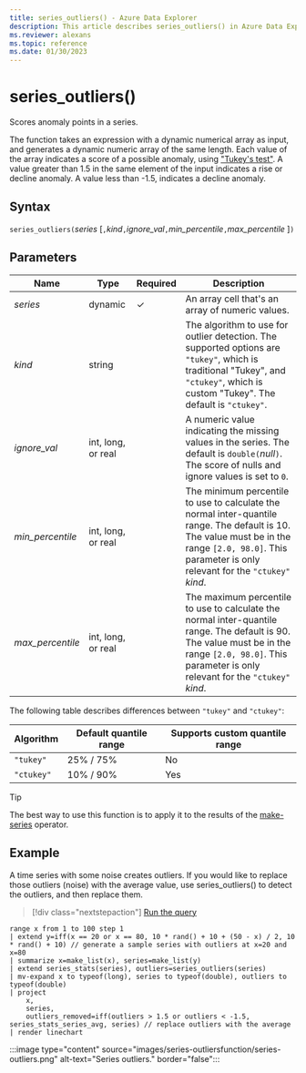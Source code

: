```yaml
---
title: series_outliers() - Azure Data Explorer
description: This article describes series_outliers() in Azure Data Explorer.
ms.reviewer: alexans
ms.topic: reference
ms.date: 01/30/2023
---
```

# series_outliers()

Scores anomaly points in a series.

The function takes an expression with a dynamic numerical array as input, and generates a dynamic numeric array of the same length. Each value of the array indicates a score of a possible anomaly, using ["Tukey's test"](https://en.wikipedia.org/wiki/Outlier#Tukey's_fences). A value greater than 1.5 in the same element of the input indicates a rise or decline anomaly. A value less than -1.5, indicates a decline anomaly.

## Syntax

`series_outliers(`*series* [`,`*kind*`,`*ignore_val*`,`*min_percentile*`,`*max_percentile* ]`)`

## Parameters

| Name | Type | Required | Description |
|--|--|--|--|
| *series* | dynamic | &check; | An array cell that's an array of numeric values.|
| *kind* | string | | The algorithm to use for outlier detection. The supported options are `"tukey"`, which is traditional "Tukey", and  `"ctukey"`, which is custom "Tukey". The default is `"ctukey"`.|
| *ignore_val* | int, long, or real | | A numeric value indicating the missing values in the series. The default is `double(`*null*`)`. The score of nulls and ignore values is set to `0`.|
| *min_percentile* | int, long, or real | | The minimum percentile to use to calculate the normal inter-quantile range. The default is 10. The value must be in the range `[2.0, 98.0]`. This parameter is only relevant for the `"ctukey"` *kind*.|
| *max_percentile* | int, long, or real | | The maximum percentile to use to calculate the normal inter-quantile range. The default is 90. The value must be in the range `[2.0, 98.0]`. This parameter is only relevant for the `"ctukey"` *kind*.|

The following table describes differences between `"tukey"` and `"ctukey"`:

| Algorithm | Default quantile range | Supports custom quantile range |
|-----------|----------------------- |--------------------------------|
| `"tukey"` | 25% / 75%              | No                             |
| `"ctukey"`| 10% / 90%              | Yes                            |

> [!TIP]
> The best way to use this function is to apply it to the results of the [make-series](make-seriesoperator.md) operator.

## Example

A time series with some noise creates outliers. If you would like to replace those outliers (noise) with the average value, use series_outliers() to detect the outliers, and then replace them.

> [!div class="nextstepaction"]
> <a href="https://dataexplorer.azure.com/clusters/help/databases/Samples?query=H4sIAAAAAAAAA2VR0XKCQAx89yv2ESpWdMYZH0p/hblKwGs5jslFenb68Y0gakdeyG6ySW7DpmsIETV7hw3EY5PnCEK9osUvKAp1Fc6FreskoiiwzeEZY7jPMy3HC9h0VZJieUFLJLscK8QUa2yfC5Reo6GO2AjBIBjXt4RAbCng28oR/iStJQ4wgljoQFVrsM91oXByzrD90aULZ76obG2QJKbZtcMDeU7vD5iSZRAjIZmASuZBxTU947lC9W5YUezHBS7uyLknXyet75rbyAe+8qePlh46P+e0Z8/+kw6ygH4xG39TpymetSWT8wNVo/e3hu/YvO4uJ7gxb1gplf17Y3kFZmjmxGg8U9+aA93Fo+Fy1EsMepGGdD1Ww4jR2o4OR8PyB1kERXkkAgAA" target="_blank">Run the query</a>

```kusto
range x from 1 to 100 step 1 
| extend y=iff(x == 20 or x == 80, 10 * rand() + 10 + (50 - x) / 2, 10 * rand() + 10) // generate a sample series with outliers at x=20 and x=80
| summarize x=make_list(x), series=make_list(y)
| extend series_stats(series), outliers=series_outliers(series)
| mv-expand x to typeof(long), series to typeof(double), outliers to typeof(double)
| project
    x,
    series,
    outliers_removed=iff(outliers > 1.5 or outliers < -1.5, series_stats_series_avg, series) // replace outliers with the average
| render linechart
```

:::image type="content" source="images/series-outliersfunction/series-outliers.png" alt-text="Series outliers." border="false":::
